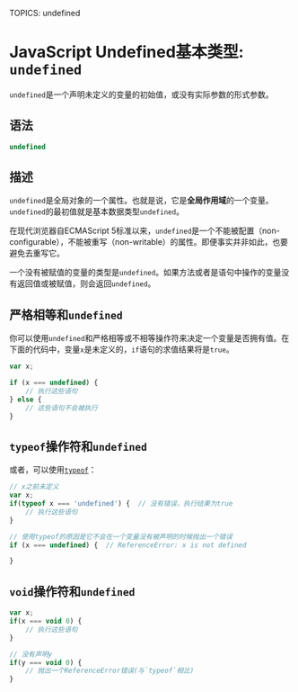 TOPICS: undefined

# JavaScript Undefined基本类型: `undefined`

`undefined`是一个声明未定义的变量的初始值，或没有实际参数的形式参数。

## 语法

```javascript
undefined
```

## 描述

`undefined`是全局对象的一个属性。也就是说，它是**全局作用域**的一个变量。`undefined`的最初值就是基本数据类型`undefined`。

在现代浏览器自ECMAScript 5标准以来，`undefined`是一个不能被配置（non-configurable），不能被重写（non-writable）的属性。即便事实并非如此，也要避免去重写它。

一个没有被赋值的变量的类型是`undefined`。如果方法或者是语句中操作的变量没有返回值或被赋值，则会返回`undefined`。

## 严格相等和`undefined`

你可以使用`undefined`和严格相等或不相等操作符来决定一个变量是否拥有值。在下面的代码中，变量`x`是未定义的，`if`语句的求值结果将是`true`。

```javascript
var x;

if (x === undefined) {
    // 执行这些语句
} else {
    // 这些语句不会被执行
}
```

## `typeof`操作符和`undefined`

或者，可以使用[`typeof`](/zh-hans/webfrontend/typeof)：

```javascript
// x之前未定义
var x;
if(typeof x === 'undefined') {  // 没有错误，执行结果为true
    // 执行这些语句
}

// 使用typeof的原因是它不会在一个变量没有被声明的时候抛出一个错误
if (x === undefined) {  // ReferenceError: x is not defined

}
```

## `void`操作符和`undefined`

```javascript
var x;
if(x === void 0) {
    // 执行这些语句
}

// 没有声明y
if(y === void 0) {
    // 抛出一个ReferenceError错误(与`typeof`相比)
}
```
